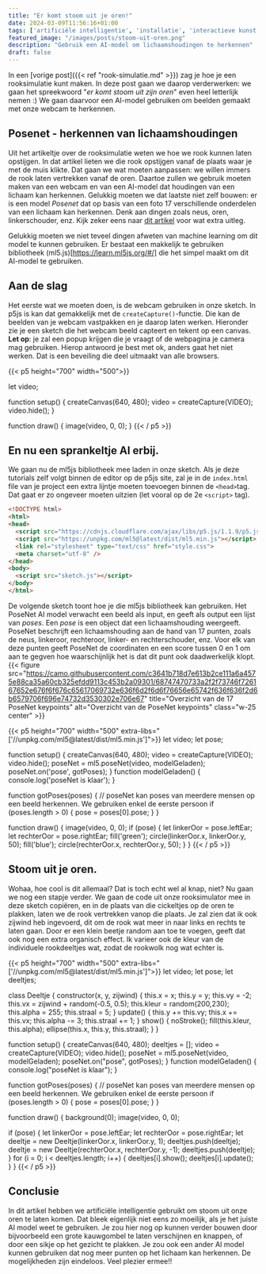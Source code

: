 ```yaml
---
title: "Er komt stoom uit je oren!"
date: 2024-03-09T11:56:16+01:00
tags: ['artificiële intelligentie', 'installatie', 'interactieve kunst', 'tutorial', 'ml5js', 'p5js']
featured_image: "/images/posts/stoom-uit-oren.png"
description: "Gebruik een AI-model om lichaamshoudingen te herkennen"
draft: false
---
```

In een [vorige post]({{< ref "rook-simulatie.md" >}}) zag je hoe je een rooksimulatie kunt maken. In deze post gaan we daarop verderwerken: we gaan het spreekwoord "_er komt stoom uit zijn oren_" even heel letterlijk nemen :) We gaan daarvoor een AI-model gebruiken om beelden gemaakt met onze webcam te herkennen.

<!--more-->
## Posenet - herkennen van lichaamshoudingen
Uit het artikeltje over de rooksimulatie weten we hoe we rook kunnen laten opstijgen. In dat artikel lieten we die rook opstijgen vanaf de plaats waar je met de muis klikte. Dat gaan we wat moeten aanpassen: we willen immers de rook laten vertrekken vanaf de oren. Daartoe zullen we gebruik moeten maken van een webcam en van een AI-model dat houdingen van een lichaam kan herkennen. Gelukkig moeten we dat laatste niet zelf bouwen: er is een model _Posenet_ dat op basis van een foto 17 verschillende onderdelen van een lichaam kan herkennen. Denk aan dingen zoals neus, oren, linkerschouder, enz. Kijk zeker eens naar [dit artikel](https://medium.com/tensorflow/real-time-human-pose-estimation-in-the-browser-with-tensorflow-js-7dd0bc881cd5) voor wat extra uitleg. 

Gelukkig moeten we niet teveel dingen afweten van machine learning om dit model te kunnen gebruiken. Er bestaat een makkelijk te gebruiken bibliotheek (ml5.js)[https://learn.ml5js.org/#/] die het simpel maakt om dit AI-model te gebruiken.

## Aan de slag
Het eerste wat we moeten doen, is de webcam gebruiken in onze sketch. In p5js is kan dat gemakkelijk met de ```createCapture()```-functie. Die kan de beelden van je webcam vastpakken en je daarop laten werken. Hieronder zie je een sketch die het webcam beeld capteert en tekent op een canvas. __Let op__: je zal een popup krijgen die je vraagt of de webpagina je camera mag gebruiken. Hierop antwoord je best met ok, anders gaat het niet werken. Dat is een beveiling die deel uitmaakt van alle browsers.

{{< p5 height="700" width="500">}}

let video;

function setup() {
  createCanvas(640, 480);
  video = createCapture(VIDEO);
  video.hide();
}

function draw() {
  image(video, 0, 0);
}
{{< / p5 >}}

## En nu een sprankeltje AI erbij.
We gaan nu de ml5js bibliotheek mee laden in onze sketch. Als je deze tutorials zelf volgt binnen de editor op de p5js site, zal je in de ```index.html``` file van je project een extra lijntje moeten toevoegen binnen de ```<head>```tag. Dat gaat er zo ongeveer moeten uitzien (let vooral op de 2e ```<script>``` tag).

```html
<!DOCTYPE html>
<html>
<head>
  <script src="https://cdnjs.cloudflare.com/ajax/libs/p5.js/1.1.9/p5.js"></script>
  <script src="https://unpkg.com/ml5@latest/dist/ml5.min.js"></script>
  <link rel="stylesheet" type="text/css" href="style.css">
  <meta charset="utf-8" />
</head>
<body>
  <script src="sketch.js"></script>
</body>
</html>
```

De volgende sketch toont hoe je die ml5js bibliotheek kan gebruiken. Het PoseNet AI model verwacht een beeld als input, en geeft als output een lijst van _poses_. Een _pose_ is een object dat een lichaamshouding weergeeft. PoseNet beschrijft een lichaamshouding aan de hand van 17 punten, zoals de neus, linkeroor, rechteroor, linker- en rechterschouder, enz. Voor elk van deze punten geeft PoseNet de coordinaten en een score tussen 0 en 1 om aan te gegven hoe waarschijnlijk het is dat dit punt ook daadwerkelijk klopt. {{< figure src="https://camo.githubusercontent.com/c3641b718d7e613b2ce111a6a4575e88ca35a60cb325efdd9113c453b2a09301/68747470733a2f2f73746f726167652e676f6f676c65617069732e636f6d2f6d6f76656e65742f636f636f2d6b6579706f696e74732d3530302e706e67"  title="Overzicht van de 17 PoseNet keypoints" alt="Overzicht van de PoseNet keypoints" class="w-25 center" >}}

{{< p5 height="700" width="500" extra-libs="['//unpkg.com/ml5@latest/dist/ml5.min.js']">}}
let video;
let pose;

function setup() {
  createCanvas(640, 480);
  video = createCapture(VIDEO);
  video.hide();
  poseNet = ml5.poseNet(video, modelGeladen);
  poseNet.on('pose', gotPoses);
}
function modelGeladen() {
  console.log('poseNet is klaar');
}

function gotPoses(poses) {
  // poseNet kan poses van meerdere mensen op een beeld herkennen. We gebruiken enkel de eerste persoon
  if (poses.length > 0) {
    pose = poses[0].pose;
  }
}

function draw() {
  image(video, 0, 0);
    if (pose) {
    let linkerOor = pose.leftEar;
    let rechterOor = pose.rightEar;
    fill('green');
    circle(linkerOor.x, linkerOor.y, 50);
    fill('blue');
    circle(rechterOor.x, rechterOor.y, 50);
    }
}
{{< / p5 >}}

## Stoom uit je oren.
Wohaa, hoe cool is dit allemaal? Dat is toch echt wel al knap, niet? Nu gaan we nog een stapje verder. We gaan de code uit onze rooksimulator mee in deze sketch copiëren, en in de plaats van die cickeltjes op de oren te plakken, laten we de rook vertrekken vanop die plaats. Je zal zien dat ik ook zijwind heb ingevoerd, dit om de rook wat meer in naar links en rechts te laten gaan. Door er een klein beetje random aan toe te voegen, geeft dat ook nog een extra organisch effect. Ik varieer ook de kleur van de individuele rookdeeltjes wat, zodat de rookwolk nog wat echter is.

{{< p5 height="700" width="500" extra-libs="['//unpkg.com/ml5@latest/dist/ml5.min.js']">}}
let video;
let pose;
let deeltjes;

class Deeltje {
  constructor(x, y, zijwind) {
    this.x = x;
    this.y = y;
    this.vy = -2;
    this.vx = zijwind + random(-0.5, 0.5);
    this.kleur = random(200,230);
    this.alpha = 255;
    this.straal = 5;
  }
  update() {
    this.y += this.vy;
    this.x += this.vx;
    this.alpha -= 3;
    this.straal += 1;
  }
  show() {
    noStroke();
    fill(this.kleur, this.alpha);
    ellipse(this.x, this.y, this.straal);
  }
}

function setup() {
  createCanvas(640, 480);
  deeltjes = [];
  video = createCapture(VIDEO);
  video.hide();
  poseNet = ml5.poseNet(video, modelGeladen);
  poseNet.on("pose", gotPoses);
}
function modelGeladen() {
  console.log("poseNet is klaar");
}

function gotPoses(poses) {
  // poseNet kan poses van meerdere mensen op een beeld herkennen. We gebruiken enkel de eerste persoon
  if (poses.length > 0) {
    pose = poses[0].pose;
  }
}

function draw() {
  background(0);
  image(video, 0, 0);

  if (pose) {
    let linkerOor = pose.leftEar;
    let rechterOor = pose.rightEar;
    let deeltje = new Deeltje(linkerOor.x, linkerOor.y, 1);
    deeltjes.push(deeltje);
    deeltje = new Deeltje(rechterOor.x, rechterOor.y, -1);
    deeltjes.push(deeltje);
  }
  for (i = 0; i < deeltjes.length; i++) {
    deeltjes[i].show();
    deeltjes[i].update();
  }
}
{{< / p5 >}}

## Conclusie
In dit artikel hebben we artificiële intelligentie gebruikt om stoom uit onze oren te laten komen. Dat bleek eigenlijk niet eens zo moeilijk, als je het juiste AI model weet te gebruiken. Je zou hier nog op kunnen verder bouwen door bijvoorbeeld een grote kauwgombel te laten verschijnen en knappen, of door een sikje op het gezicht te plakken. Je zou ook een ander AI model kunnen gebruiken dat nog meer punten op het lichaam kan herkennen. De mogelijkheden zijn eindeloos. Veel plezier ermee!!